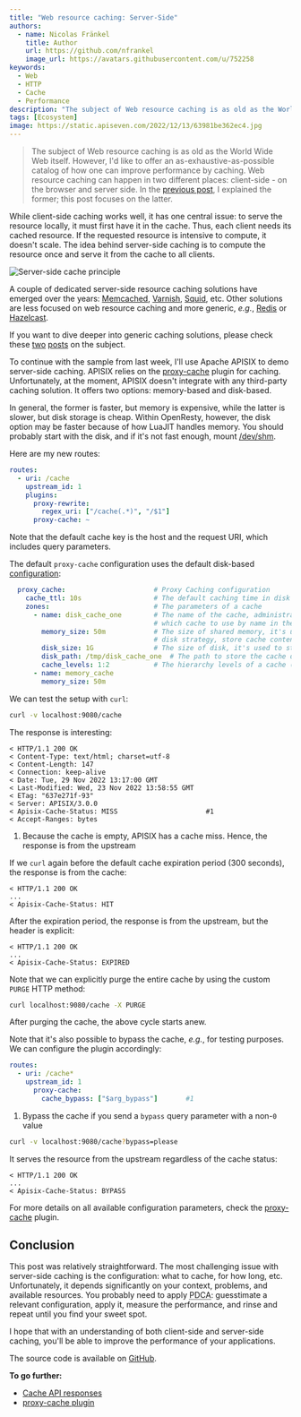 ```yaml
---
title: "Web resource caching: Server-Side"
authors:
  - name: Nicolas Fränkel
    title: Author
    url: https://github.com/nfrankel
    image_url: https://avatars.githubusercontent.com/u/752258
keywords:
  - Web
  - HTTP
  - Cache
  - Performance
description: "The subject of Web resource caching is as old as the World Wide Web itself. However, I'd like to offer an as-exhaustive-as-possible catalog of how one can improve performance by caching. Web resource caching can happen in two different places: client-side - on the browser and server side. In the previous post, I explained the former; this post focuses on the latter."
tags: [Ecosystem]
image: https://static.apiseven.com/2022/12/13/63981be362ec4.jpg
---
```


>The subject of Web resource caching is as old as the World Wide Web itself. However, I'd like to offer an as-exhaustive-as-possible catalog of how one can improve performance by caching. Web resource caching can happen in two different places: client-side - on the browser and server side. In the [previous post](https://blog.frankel.ch/web-caching/client/), I explained the former; this post focuses on the latter.

<!--truncate-->

<head>
    <link rel="canonical" href="https://blog.frankel.ch/web-caching/server/" />
</head>

While client-side caching works well, it has one central issue: to serve the resource locally, it must first have it in the cache. Thus, each client needs its cached resource. If the requested resource is intensive to compute, it doesn't scale. The idea behind server-side caching is to compute the resource once and serve it from the cache to all clients.

![Server-side cache principle](https://blog.frankel.ch/assets/generated/web-caching/server-cache.svg)

A couple of dedicated server-side resource caching solutions have emerged over the years: [Memcached](https://memcached.org/), [Varnish](https://varnish-cache.org/), [Squid](http://www.squid-cache.org/), etc. Other solutions are less focused on web resource caching and more generic, _e.g._, [Redis](https://redis.io/) or [Hazelcast](https://hazelcast.com/).

If you want to dive deeper into generic caching solutions, please check these [two](https://blog.frankel.ch/choose-cache/1/) [posts](https://blog.frankel.ch/choose-cache/2/) on the subject.

To continue with the sample from last week, I'll use Apache APISIX to demo server-side caching. APISIX relies on the [proxy-cache](https://apisix.apache.org/docs/apisix/plugins/proxy-cache/) plugin for caching. Unfortunately, at the moment, APISIX doesn't integrate with any third-party caching solution. It offers two options: memory-based and disk-based.

In general, the former is faster, but memory is expensive, while the latter is slower, but disk storage is cheap. Within OpenResty, however, the disk option may be faster because of how LuaJIT handles memory. You should probably start with the disk, and if it's not fast enough, mount [/dev/shm](https://datacadamia.com/os/linux/shared_memory).

Here are my new routes:

```yaml
routes:
  - uri: /cache
    upstream_id: 1
    plugins:
      proxy-rewrite:
        regex_uri: ["/cache(.*)", "/$1"]
      proxy-cache: ~
```

Note that the default cache key is the host and the request URI, which includes query parameters.

The default `proxy-cache` configuration uses the default disk-based [configuration](https://github.com/apache/apisix/blob/master/conf/config-default.yaml#L53-L69):

```yaml
  proxy_cache:                      # Proxy Caching configuration
    cache_ttl: 10s                  # The default caching time in disk if the upstream does not specify the cache time
    zones:                          # The parameters of a cache
      - name: disk_cache_one        # The name of the cache, administrator can specify
                                    # which cache to use by name in the admin api (disk|memory)
        memory_size: 50m            # The size of shared memory, it's used to store the cache index for
                                    # disk strategy, store cache content for memory strategy (disk|memory)
        disk_size: 1G               # The size of disk, it's used to store the cache data (disk)
        disk_path: /tmp/disk_cache_one  # The path to store the cache data (disk)
        cache_levels: 1:2           # The hierarchy levels of a cache (disk)
      - name: memory_cache
        memory_size: 50m
```

We can test the setup with `curl`:

```bash
curl -v localhost:9080/cache
```

The response is interesting:

```
< HTTP/1.1 200 OK
< Content-Type: text/html; charset=utf-8
< Content-Length: 147
< Connection: keep-alive
< Date: Tue, 29 Nov 2022 13:17:00 GMT
< Last-Modified: Wed, 23 Nov 2022 13:58:55 GMT
< ETag: "637e271f-93"
< Server: APISIX/3.0.0
< Apisix-Cache-Status: MISS                      #1
< Accept-Ranges: bytes
```

1. Because the cache is empty, APISIX has a cache miss. Hence, the response is from the upstream

If we `curl` again before the default cache expiration period (300 seconds), the response is from the cache:

```
< HTTP/1.1 200 OK
...
< Apisix-Cache-Status: HIT
```

After the expiration period, the response is from the upstream, but the header is explicit:

```
< HTTP/1.1 200 OK
...
< Apisix-Cache-Status: EXPIRED
```

Note that we can explicitly purge the entire cache by using the custom `PURGE` HTTP method:

```bash
curl localhost:9080/cache -X PURGE
```

After purging the cache, the above cycle starts anew.

Note that it's also possible to bypass the cache, _e.g._, for testing purposes. We can configure the plugin accordingly:

```yaml
routes:
  - uri: /cache*
    upstream_id: 1
      proxy-cache:
        cache_bypass: ["$arg_bypass"]       #1
```

1. Bypass the cache if you send a `bypass` query parameter with a non-`0` value

```bash
curl -v localhost:9080/cache?bypass=please
```

It serves the resource from the upstream regardless of the cache status:

```
< HTTP/1.1 200 OK
...
< Apisix-Cache-Status: BYPASS
```

For more details on all available configuration parameters, check the [proxy-cache](https://apisix.apache.org/docs/apisix/plugins/proxy-cache/) plugin.

## Conclusion

This post was relatively straightforward. The most challenging issue with server-side caching is the configuration: what to cache, for how long, etc. Unfortunately, it depends significantly on your context, problems, and available resources. You probably need to apply <abbr title="Plan Do Check Act">PDCA</abbr>: guesstimate a relevant configuration, apply it, measure the performance, and rinse and repeat until you find your sweet spot.

I hope that with an understanding of both client-side and server-side caching, you'll be able to improve the performance of your applications.

The source code is available on [GitHub](https://github.com/ajavageek/web-caching).

**To go further:**

* [Cache API responses](https://apisix.apache.org/docs/apisix/tutorials/cache-api-responses/)
* [proxy-cache plugin](https://apisix.apache.org/docs/apisix/plugins/proxy-cache/)
